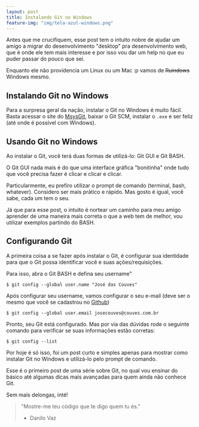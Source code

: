```yaml
---
layout: post
title: Instalando Git no Windows
feature-img: "img/tela-azul-windows.png"
---
```


Antes que me crucifiquem, esse post tem o intuito nobre de ajudar um amigo a migrar do desenvolvimento "desktop" pra desenvolvimento web, que é onde ele tem mais interesse e por isso vou dar um help no que eu puder passar do pouco que sei.

Enquanto ele não providencia um Linux ou um Mac :p vamos de ~~Ruindows~~ Windows mesmo.

## Instalando Git no Windows

Para a surpresa geral da nação, instalar o Git no Windows é muito fácil. Basta acessar o site do [MsysGit](http://msysgit.github.io/), baixar o Git SCM, instalar o `.exe` e ser feliz (até onde é possível com Windows).

## Usando Git no Windows

Ao instalar o Git, você terá duas formas de utilizá-lo: Git GUI e Git BASH.

O Git GUI nada mais é do que uma interface gráfica "bonitinha" onde tudo que você precisa fazer é clicar e clicar e clicar.

Particularmente, eu prefiro utilizar o prompt de comando (terminal, bash, whatever). Considero ser mais prático e rápido. Mas gosto é igual, você sabe, cada um tem o seu.

Já que para esse post, o intuito é nortear um caminho para meu amigo aprender de uma maneira mais correta o que a web tem de melhor, vou utilizar exemplos partindo do BASH.

## Configurando Git

A primeira coisa a se fazer após instalar o Git, é configurar sua identidade para que o Git possa identificar você e suas ações/requisições.

Para isso, abra o Git BASH e defina seu username"

```
$ git config --global user.name "José das Couves"
```

Após configurar seu username, vamos configurar o seu e-mail (deve ser o mesmo que você se cadastrou no [Github](http://github.com))

```
$ git config --global user.email josecouves@couves.com.br
```

Pronto, seu Git está configurado. Mas por via das dúvidas rode o seguinte comando para verificar se suas informações estão corretas:

```
$ git config --list
```

Por hoje é só isso, foi um post curto e simples apenas para mostrar como instalar Git no Windows e utilizá-lo pelo prompt de comando.

Esse é o primeiro post de uma série sobre Git, no qual vou ensinar do básico até algumas dicas mais avançadas para quem ainda não conhece Git.

Sem mais delongas, inté!

>"Mostre-me teu código que te digo quem tu és."
> - Danilo Vaz
